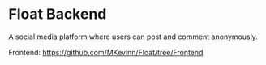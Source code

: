 # Float Backend
A social media platform where users can post and comment anonymously.

Frontend: https://github.com/MKevinn/Float/tree/Frontend
